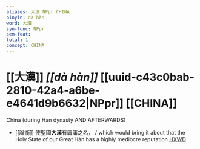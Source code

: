 ```yaml
---
aliases: 大漢 NPpr CHINA
pinyin: dà hàn
word: 大漢
syn-func: NPpr
sem-feat: 
total: 1
concept: CHINA 
---
```

# [[大漢]] *[[dà hàn]]*  [[uuid-c43c0bab-2810-42a4-a6be-e4641d9b6632|NPpr]] [[CHINA]]
China (during Han dynasty AND AFTERWARDS)
 - [[論衡]] 使聖國**大漢**有庸庸之名， / which would bring it about that the Holy State of our Great Hàn has a highly mediocre reputation.[HXWD](https://hxwd.org/textview.html?location=KR3j0080_tls_060-9a.33)
